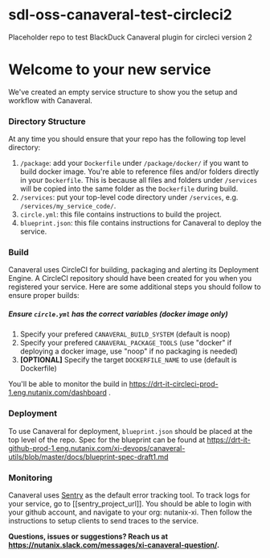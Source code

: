 # sdl-oss-canaveral-test-circleci2
Placeholder repo to test BlackDuck Canaveral plugin for circleci version 2

# Welcome to your new service
We've created an empty service structure to show you the setup and workflow with Canaveral.

### Directory Structure
At any time you should ensure that your repo has the following top level directory:
  1. `/package`: add your `Dockerfile` under `/package/docker/` if you want to build docker image. You're able to reference files and/or folders directly in your `Dockerfile`. This is because all files and folders under `/services` will be copied into the same folder as the `Dockerfile` during build.
  2. `/services`: put your top-level code directory under `/services`, e.g. `/services/my_service_code/`. 
  3. `circle.yml`: this file contains instructions to build the project.
  4. `blueprint.json`: this file contains instructions for Canaveral to deploy the service.

### Build
Canaveral uses CircleCI for building, packaging and alerting its Deployment Engine. A CircleCI repository should have been created for you when you registered your service. Here are some additional steps you should follow to ensure proper builds:

##### Ensure `circle.yml` has the correct variables (docker image only)
  1. Specify your prefered `CANAVERAL_BUILD_SYSTEM` (default is noop)
  2. Specify your prefered `CANAVERAL_PACKAGE_TOOLS` (use "docker" if deploying a docker image, use "noop" if no packaging is needed)
  3. **[OPTIONAL]** Specify the target `DOCKERFILE_NAME` to use  (default is Dockerfile)

You'll be able to monitor the build in https://drt-it-circleci-prod-1.eng.nutanix.com/dashboard .

### Deployment
To use Canaveral for deployment, `blueprint.json` should be placed at the top level of the repo. Spec for the blueprint can be found at 
https://drt-it-github-prod-1.eng.nutanix.com/xi-devops/canaveral-utils/blob/master/docs/blueprint-spec-draft1.md

### Monitoring
Canaveral uses [Sentry](https://sentry.io/welcome/) as the default error tracking tool. To track logs for your service, go to [[sentry_project_url]]. You should be able to login with your github account, and navigate to your org: nutanix-xi. Then follow the instructions to setup clients to send traces to the service. 

__Questions, issues or suggestions? Reach us at https://nutanix.slack.com/messages/xi-canaveral-question/.__

